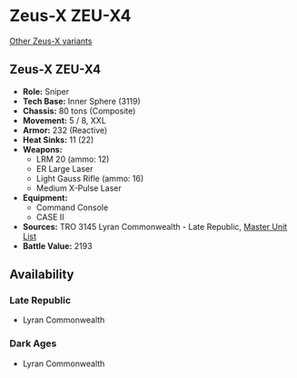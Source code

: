 # Zeus-X ZEU-X4

[Other Zeus-X variants](../zeus-x.md)

## Zeus-X ZEU-X4
- **Role:** Sniper
- **Tech Base:** Inner Sphere (3119)
- **Chassis:** 80 tons (Composite)
- **Movement:** 5 / 8, XXL
- **Armor:** 232 (Reactive)
- **Heat Sinks:** 11 (22)
- **Weapons:**
  - LRM 20 (ammo: 12)
  - ER Large Laser
  - Light Gauss Rifle (ammo: 16)
  - Medium X-Pulse Laser
- **Equipment:**
  - Command Console
  - CASE II
- **Sources:** TRO 3145 Lyran Commonwealth - Late Republic, [Master Unit List](http://masterunitlist.info/Unit/Details/6630/zeus-x-zeu-x4)
- **Battle Value:** 2193

## Availability

### Late Republic
- Lyran Commonwealth

### Dark Ages
- Lyran Commonwealth

